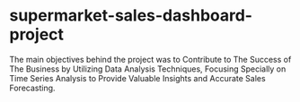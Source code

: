# supermarket-sales-dashboard-project
The main objectives behind the project was to Contribute to The Success of The Business by Utilizing Data Analysis Techniques, Focusing Specially on Time Series Analysis to Provide Valuable Insights and Accurate Sales Forecasting.
